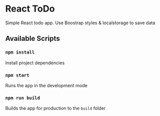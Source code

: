 # React ToDo
Simple React todo app. Use Boostrap styles & localstorage to save data

## Available Scripts

### `npm install`
Install project dependencies

### `npm start`
Runs the app in the development mode

### `npm run build`
Builds the app for production to the `build` folder
